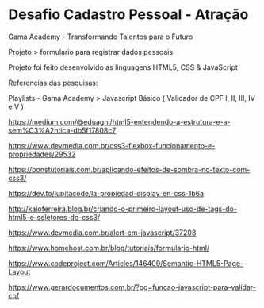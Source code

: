 # Desafio Cadastro Pessoal - Atração

Gama Academy - Transformando Talentos para o Futuro

Projeto > formulario para registrar dados pessoais

Projeto foi feito desenvolvido as linguagens HTML5, CSS & JavaScript


Referencias das pesquisas:

Playlists - Gama Academy > Javascript Básico ( Validador de CPF I, II, III, IV e V )

https://medium.com/@eduagni/html5-entendendo-a-estrutura-e-a-sem%C3%A2ntica-db5f17808c7

https://www.devmedia.com.br/css3-flexbox-funcionamento-e-propriedades/29532

https://bonstutoriais.com.br/aplicando-efeitos-de-sombra-no-texto-com-css3/

https://dev.to/lupitacode/la-propiedad-display-en-css-1b6a

http://kaioferreira.blog.br/criando-o-primeiro-layout-uso-de-tags-do-html5-e-seletores-do-css3/

https://www.devmedia.com.br/alert-em-javascript/37208

https://www.homehost.com.br/blog/tutoriais/formulario-html/

https://www.codeproject.com/Articles/146409/Semantic-HTML5-Page-Layout

https://www.gerardocumentos.com.br/?pg=funcao-javascript-para-validar-cpf
